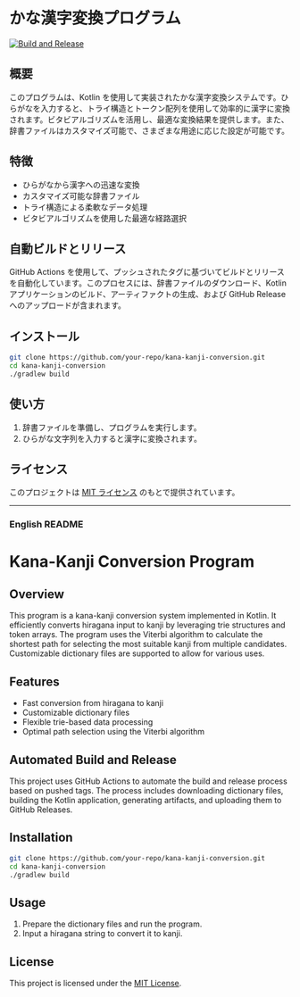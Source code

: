 # かな漢字変換プログラム
[![Build and Release](https://github.com/KazumaProject/kotlin-kana-kanji-converter/actions/workflows/build-and-release.yml/badge.svg)](https://github.com/KazumaProject/kotlin-kana-kanji-converter/actions/workflows/build-and-release.yml)

## 概要

このプログラムは、Kotlin を使用して実装されたかな漢字変換システムです。ひらがなを入力すると、トライ構造とトークン配列を使用して効率的に漢字に変換されます。ビタビアルゴリズムを活用し、最適な変換結果を提供します。また、辞書ファイルはカスタマイズ可能で、さまざまな用途に応じた設定が可能です。

## 特徴

- ひらがなから漢字への迅速な変換
- カスタマイズ可能な辞書ファイル
- トライ構造による柔軟なデータ処理
- ビタビアルゴリズムを使用した最適な経路選択

## 自動ビルドとリリース

GitHub Actions を使用して、プッシュされたタグに基づいてビルドとリリースを自動化しています。このプロセスには、辞書ファイルのダウンロード、Kotlin アプリケーションのビルド、アーティファクトの生成、および GitHub Release へのアップロードが含まれます。

## インストール

```bash
git clone https://github.com/your-repo/kana-kanji-conversion.git
cd kana-kanji-conversion
./gradlew build
```

## 使い方

1. 辞書ファイルを準備し、プログラムを実行します。
2. ひらがな文字列を入力すると漢字に変換されます。

## ライセンス

このプロジェクトは [MIT ライセンス](LICENSE) のもとで提供されています。

---

### English README

# Kana-Kanji Conversion Program

## Overview

This program is a kana-kanji conversion system implemented in Kotlin. It efficiently converts hiragana input to kanji by leveraging trie structures and token arrays. The program uses the Viterbi algorithm to calculate the shortest path for selecting the most suitable kanji from multiple candidates. Customizable dictionary files are supported to allow for various uses.

## Features

- Fast conversion from hiragana to kanji
- Customizable dictionary files
- Flexible trie-based data processing
- Optimal path selection using the Viterbi algorithm

## Automated Build and Release

This project uses GitHub Actions to automate the build and release process based on pushed tags. The process includes downloading dictionary files, building the Kotlin application, generating artifacts, and uploading them to GitHub Releases.

## Installation

```bash
git clone https://github.com/your-repo/kana-kanji-conversion.git
cd kana-kanji-conversion
./gradlew build
```

## Usage

1. Prepare the dictionary files and run the program.
2. Input a hiragana string to convert it to kanji.

## License

This project is licensed under the [MIT License](LICENSE).